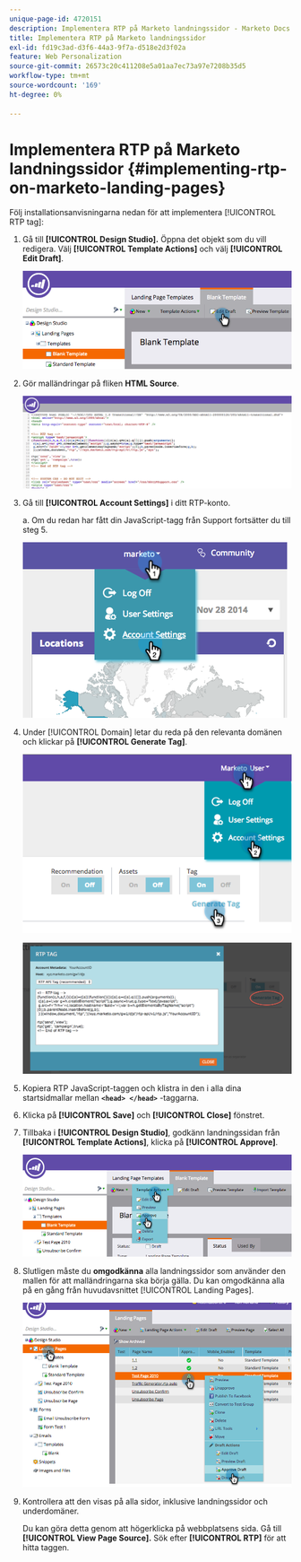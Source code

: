 ```yaml
---
unique-page-id: 4720151
description: Implementera RTP på Marketo landningssidor - Marketo Docs - produktdokumentation
title: Implementera RTP på Marketo landningssidor
exl-id: fd19c3ad-d3f6-44a3-9f7a-d518e2d3f02a
feature: Web Personalization
source-git-commit: 26573c20c411208e5a01aa7ec73a97e7208b35d5
workflow-type: tm+mt
source-wordcount: '169'
ht-degree: 0%

---
```


# Implementera RTP på Marketo landningssidor {#implementing-rtp-on-marketo-landing-pages}

Följ installationsanvisningarna nedan för att implementera [!UICONTROL RTP tag]:

1. Gå till **[!UICONTROL Design Studio].** Öppna det objekt som du vill redigera. Välj **[!UICONTROL Template Actions]** och välj **[!UICONTROL Edit Draft]**.

   ![](assets/image2015-4-26-18-3a27-3a4.png)

1. Gör malländringar på fliken **HTML Source**.

   ![](assets/image2015-4-26-18-3a28-3a17.png)

1. Gå till **[!UICONTROL Account Settings]** i ditt RTP-konto.

   a. Om du redan har fått din JavaScript-tagg från Support fortsätter du till steg 5.

   ![](assets/image2014-11-30-15-3a19-3a21-2.png)

1. Under [!UICONTROL Domain] letar du reda på den relevanta domänen och klickar på **[!UICONTROL Generate Tag]**.

   ![](assets/image2015-4-26-18-3a27-3a35.png)

   ![](assets/image2014-11-30-15-3a20-3a17-2.png)

1. Kopiera RTP JavaScript-taggen och klistra in den i alla dina startsidmallar mellan **`<head> </head>`** -taggarna.

1. Klicka på **[!UICONTROL Save]** och **[!UICONTROL Close]** fönstret.

1. Tillbaka i **[!UICONTROL Design Studio]**, godkänn landningssidan från **[!UICONTROL Template Actions]**, klicka på **[!UICONTROL Approve]**.

   ![](assets/image2015-4-26-18-3a28-3a30.png)

1. Slutligen måste du **omgodkänna** alla landningssidor som använder den mallen för att malländringarna ska börja gälla. Du kan omgodkänna alla på en gång från huvudavsnittet [!UICONTROL Landing Pages].

   ![](assets/image2015-4-26-18-3a28-3a49.png)

1. Kontrollera att den visas på alla sidor, inklusive landningssidor och underdomäner.

   Du kan göra detta genom att högerklicka på webbplatsens sida. Gå till **[!UICONTROL View Page Source].** Sök efter **[!UICONTROL RTP]** för att hitta taggen.
